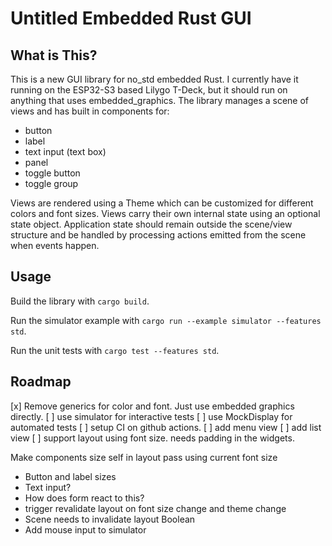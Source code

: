 # Untitled Embedded Rust GUI

## What is This?

This is a new GUI library for no_std embedded Rust. I currently have it running on
the ESP32-S3 based Lilygo T-Deck, but it should run on anything that uses embedded_graphics.
The library manages a scene of views and has built in components for:

* button
* label
* text input (text box)
* panel
* toggle button
* toggle group

Views are rendered using a Theme which can be customized for different
colors and font sizes.  Views carry their own internal state using an
optional state object. Application state should remain outside the scene/view structure
and be handled by processing actions emitted from the scene when events happen.

## Usage

Build the library with `cargo build`.

Run the simulator example with `cargo run --example simulator --features std`.

Run the unit tests with `cargo test --features std`.



## Roadmap

[x] Remove generics for color and font. Just use embedded graphics directly.
[ ] use simulator for interactive tests
[ ] use MockDisplay for automated tests
[ ] setup CI on github actions.
[ ] add menu view
[ ] add list view
[ ] support layout using font size. needs padding in the widgets.



Make components size self in layout pass using current font size 

* Button and label sizes 
* Text input?
* How does form react to this?
* trigger revalidate layout on font size change and theme change
* Scene needs to invalidate layout Boolean
* Add mouse input to simulator 